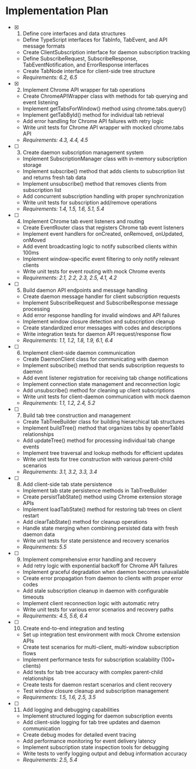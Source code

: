 # Implementation Plan

- [x] 1. Define core interfaces and data structures
  - Define TypeScript interfaces for TabInfo, TabEvent, and API message formats
  - Create ClientSubscription interface for daemon subscription tracking
  - Define SubscribeRequest, SubscribeResponse, TabEventNotification, and ErrorResponse interfaces
  - Create TabNode interface for client-side tree structure
  - _Requirements: 6.2, 6.5_

- [x] 2. Implement Chrome API wrapper for tab operations
  - Create ChromeAPIWrapper class with methods for tab querying and event listening
  - Implement getTabsForWindow() method using chrome.tabs.query()
  - Implement getTabById() method for individual tab retrieval
  - Add error handling for Chrome API failures with retry logic
  - Write unit tests for Chrome API wrapper with mocked chrome.tabs API
  - _Requirements: 4.3, 4.4, 4.5_

- [ ] 3. Create daemon subscription management system
  - Implement SubscriptionManager class with in-memory subscription storage
  - Implement subscribe() method that adds clients to subscription list and returns fresh tab data
  - Implement unsubscribe() method that removes clients from subscription list
  - Add concurrent subscription handling with proper synchronization
  - Write unit tests for subscription add/remove operations
  - _Requirements: 1.4, 1.5, 1.6, 5.1, 5.4_

- [ ] 4. Implement Chrome tab event listeners and routing
  - Create EventRouter class that registers Chrome tab event listeners
  - Implement event handlers for onCreated, onRemoved, onUpdated, onMoved
  - Add event broadcasting logic to notify subscribed clients within 100ms
  - Implement window-specific event filtering to only notify relevant clients
  - Write unit tests for event routing with mock Chrome events
  - _Requirements: 2.1, 2.2, 2.3, 2.5, 4.1, 4.2_

- [ ] 5. Build daemon API endpoints and message handling
  - Create daemon message handler for client subscription requests
  - Implement SubscribeRequest and SubscribeResponse message processing
  - Add error response handling for invalid windows and API failures
  - Implement window closure detection and subscription cleanup
  - Create standardized error messages with codes and descriptions
  - Write integration tests for daemon API request/response flow
  - _Requirements: 1.1, 1.2, 1.8, 1.9, 6.1, 6.4_

- [ ] 6. Implement client-side daemon communication
  - Create DaemonClient class for communicating with daemon
  - Implement subscribe() method that sends subscription requests to daemon
  - Add event listener registration for receiving tab change notifications
  - Implement connection state management and reconnection logic
  - Add unsubscribe() method for cleaning up client subscriptions
  - Write unit tests for client-daemon communication with mock daemon
  - _Requirements: 1.1, 1.2, 2.4, 5.2_

- [ ] 7. Build tab tree construction and management
  - Create TabTreeBuilder class for building hierarchical tab structures
  - Implement buildTree() method that organizes tabs by openerTabId relationships
  - Add updateTree() method for processing individual tab change events
  - Implement tree traversal and lookup methods for efficient updates
  - Write unit tests for tree construction with various parent-child scenarios
  - _Requirements: 3.1, 3.2, 3.3, 3.4_

- [ ] 8. Add client-side tab state persistence
  - Implement tab state persistence methods in TabTreeBuilder
  - Create persistTabState() method using Chrome extension storage APIs
  - Implement loadTabState() method for restoring tab trees on client restart
  - Add clearTabState() method for cleanup operations
  - Handle state merging when combining persisted data with fresh daemon data
  - Write unit tests for state persistence and recovery scenarios
  - _Requirements: 5.5_

- [ ] 9. Implement comprehensive error handling and recovery
  - Add retry logic with exponential backoff for Chrome API failures
  - Implement graceful degradation when daemon becomes unavailable
  - Create error propagation from daemon to clients with proper error codes
  - Add stale subscription cleanup in daemon with configurable timeouts
  - Implement client reconnection logic with automatic retry
  - Write unit tests for various error scenarios and recovery paths
  - _Requirements: 4.5, 5.6, 6.4_

- [ ] 10. Create end-to-end integration and testing
  - Set up integration test environment with mock Chrome extension APIs
  - Create test scenarios for multi-client, multi-window subscription flows
  - Implement performance tests for subscription scalability (100+ clients)
  - Add tests for tab tree accuracy with complex parent-child relationships
  - Create tests for daemon restart scenarios and client recovery
  - Test window closure cleanup and subscription management
  - _Requirements: 1.5, 1.6, 2.5, 3.5_

- [ ] 11. Add logging and debugging capabilities
  - Implement structured logging for daemon subscription events
  - Add client-side logging for tab tree updates and daemon communication
  - Create debug modes for detailed event tracing
  - Add performance monitoring for event delivery latency
  - Implement subscription state inspection tools for debugging
  - Write tests to verify logging output and debug information accuracy
  - _Requirements: 2.5, 5.4_